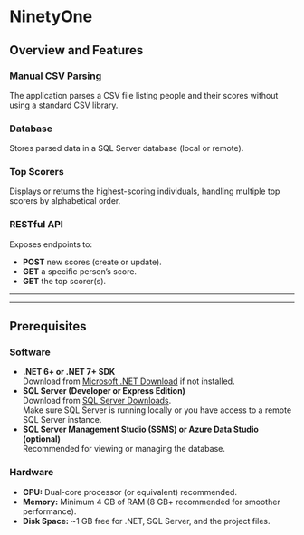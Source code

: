 # NinetyOne
## Overview and Features

### Manual CSV Parsing
The application parses a CSV file listing people and their scores without using a standard CSV library.

### Database
Stores parsed data in a SQL Server database (local or remote).

### Top Scorers
Displays or returns the highest-scoring individuals, handling multiple top scorers by alphabetical order.

### RESTful API
Exposes endpoints to:
- **POST** new scores (create or update).
- **GET** a specific person’s score.
- **GET** the top scorer(s).

---
---

## Prerequisites

### Software
- **.NET 6+ or .NET 7+ SDK**  
  Download from [Microsoft .NET Download](https://dotnet.microsoft.com/download) if not installed.
- **SQL Server (Developer or Express Edition)**  
  Download from [SQL Server Downloads](https://www.microsoft.com/en-us/sql-server/sql-server-downloads).  
  Make sure SQL Server is running locally or you have access to a remote SQL Server instance.
- **SQL Server Management Studio (SSMS) or Azure Data Studio (optional)**  
  Recommended for viewing or managing the database.

### Hardware
- **CPU:** Dual-core processor (or equivalent) recommended.
- **Memory:** Minimum 4 GB of RAM (8 GB+ recommended for smoother performance).
- **Disk Space:** ~1 GB free for .NET, SQL Server, and the project files.

